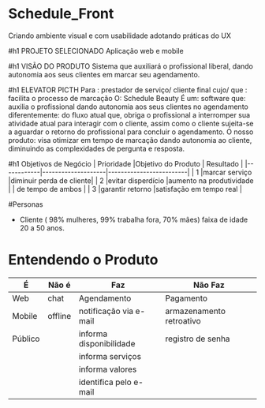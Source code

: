# Schedule_Front
Criando ambiente visual e com usabilidade adotando práticas do UX

#h1 PROJETO SELECIONADO
Aplicação web e mobile

#h1 VISÃO DO PRODUTO
Sistema que auxiliará o profissional liberal, dando autonomia aos seus clientes em marcar seu agendamento.

#h1 ELEVATOR PICTH
Para : prestador de serviço/ cliente final
cujo/ que : facilita o processo de marcação
O: Schedule Beauty
É um: software
que: auxilia o profissional dando autonomia aos seus clientes no agendamento
diferentemente: do fluxo atual que, obriga o profissional a interromper sua atividade atual para interagir com o cliente, assim como o cliente sujeita-se a aguardar o retorno do profissional para concluir o agendamento.
O nosso produto: visa otimizar em tempo de marcação dando autonomia ao cliente, diminuindo as complexidades de pergunta e resposta.

#h1 Objetivos de Negócio
| Prioridade |Objetivo do Produto | Resultado               |
|------------|--------------------|-------------------------|
|     1      |marcar serviço      |diminuir perda de cliente|
|     2      |evitar disperdício  |aumento na produtividade |
|             de tempo de ambos                             |
|     3      |garantir retorno    |satisfação em tempo real |

#Personas
 - Cliente ( 98% mulheres, 99% trabalha fora, 70% mães) faixa de idade 20 a 50 anos.
 
# Entendendo o Produto
|É         |Não é        |Faz                    |Não Faz                  |
|----------|-------------|-----------------------|-------------------------|
|Web       |chat         |Agendamento            |Pagamento                |
|Mobile    |offline      |notificação via e-mail |armazenamento retroativo |
|Público   |             |informa disponibilidade|registro de senha        |
|          |             |informa serviços       |                         |
|          |             |informa valores        |                         |
|          |             |identifica pelo e-mail |                         |


